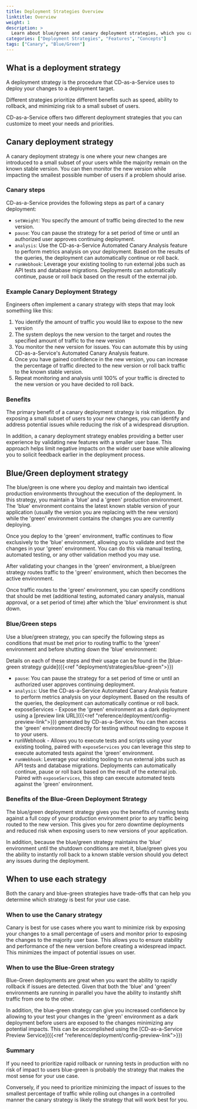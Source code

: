 ```yaml
---
title: Deployment Strategies Overview
linktitle: Overview
weight: 1
description: >
  Learn about blue/green and canary deployment strategies, which you can use when you deploy your apps to Kubernetes using Armory CD-as-a-Service. 
categories: ["Deployment Strategies", "Features", "Concepts"]
tags: ["Canary", "Blue/Green"]
---
```


## What is a deployment strategy

A deployment strategy is the procedure that CD-as-a-Service uses to deploy your changes to a deployment target. 

Different strategies prioritize different benefits such as speed, ability to rollback, and minimizing risk to a small subset of users. 

CD-as-a-Service offers two different deployment strategies that you can customize to meet your needs and priorities. 

## Canary deployment strategy

A canary deployment strategy is one where your new changes are introduced to a small subset of your users while the  majority remain on the known stable version. You can then monitor the new version while impacting the smallest possible number of users if a problem should arise. 

### Canary steps

CD-as-a-Service provides the following steps as part of a canary deployment: 

- `setWeight`: You specify the amount of traffic being directed to the new version.
- `pause`: You can pause the strategy for a set period of time or until an authorized user approves continuing deployment.
- `analysis`: Use the CD-as-a-Service Automated Canary Analysis feature to perform metrics analysis on your deployment. Based on the results of the queries, the deployment can automatically continue or roll back.
- `runWebhook`: Leverage your existing tooling to run external jobs such as API tests and database migrations. Deployments can automatically continue, pause or roll back based on the result of the external job. 

### Example Canary Deployment Strategy
Engineers often implement a canary strategy with steps that may look something like this:

1. You identify the amount of traffic you would like to expose to the new version
1. The system deploys the new version to the target and routes the specified amount of traffic to the new version
1. You monitor the new version for issues. You can automate this by using CD-as-a-Service's Automated Canary Analysis feature. 
1. Once you have gained confidence in the new version, you can increase the percentage of traffic directed to the new version or roll back traffic to the known stable version.
1. Repeat monitoring and analysis until 100% of your traffic is directed to the new version or you have decided to roll back. 

### Benefits 
The primary benefit of a canary deployment strategy is risk mitigation. By exposing a small subset of users
to your new changes, you can identify and address potential issues while reducing the risk of a widespread disruption. 

In addition, a canary deployment strategy enables providing a better user experience by validating new features with a smaller user base. This approach helps limit negative impacts on the wider user base while allowing you to solicit feedback earlier in the deployment process. 

## Blue/Green deployment strategy
The blue/green is one where you deploy and maintain two identical production environments throughout 
the execution of the deployment. In this strategy, you maintain a 'blue' and a 'green' production environment. The 'blue' environment contains the latest known stable version of your application (usually the version you are replacing with the new version) while the 'green' environment contains the changes you are currently deploying. 

Once you deploy to the 'green' environment, traffic continues to flow exclusively to the 'blue' environment, allowing you to validate and test the changes in your 'green' environment. You can do this via manual testing, automated testing, or any other validation method you may use. 

After validating your changes in the 'green' environment, a blue/green strategy routes traffic to the 'green' environment, which then becomes the active environment. 

Once traffic routes to the 'green' environment, you can specify conditions that should be met (additional testing,
automated canary analysis, manual approval, or a set period of time) after which the 'blue' environment is shut down. 

### Blue/Green steps

Use a blue/green strategy, you can specify the following steps as conditions that must be met prior to routing traffic to the 'green' environment and before shutting down the 'blue' environment: 

Details on each of these steps and their usage can be found in the [blue-green strategy guide]({{<ref "deployment/strategies/blue-green">}})

- `pause`: You can pause the strategy for a set period of time or until an authorized user approves continuing deployment.
- `analysis`: Use the CD-as-a-Service Automated Canary Analysis feature to perform metrics analysis on your deployment. Based on the results of the queries, the deployment can automatically continue or roll back.
- exposeServices - Expose the 'green' environment as a dark deployment using a [preview link URL]({{<ref "reference/deployment/config-preview-link">}}) generated by CD-as-a-Service. You can then access the 'green' environment directly for testing without needing to expose it to your users. 
- runWebhook - Allows you to execute tests and scripts using your existing tooling, paired with `exposeServices` you can leverage this step to execute automated tests against the 'green' environment.  
- `runWebhook`: Leverage your existing tooling to run external jobs such as API tests and database migrations. Deployments can automatically continue, pause or roll back based on the result of the external job. Paired with `exposeServices`, this step can execute automated tests against the 'green' environment.
### Benefits of the Blue-Green Deployment Strategy
The blue/green deployment strategy gives you the benefits of running tests against a full copy of your production environment prior to any traffic being routed to the new version. This gives you for zero downtime deployments and reduced risk when exposing users to new versions of your application. 

In addition, because the blue/green strategy maintains the 'blue' environment until the shutdown conditions are met it, blue/green gives you the ability to instantly roll back to a known stable version should you detect any issues during the deployment. 

## When to use each strategy

Both the canary and blue-green strategies have trade-offs that can help you determine which strategy is best for your use case. 

### When to use the Canary strategy

Canary is best for use cases where you want to minimize risk by exposing your changes to a small percentage of users and 
monitor prior to exposing the changes to the majority user base. This allows you to ensure stability and performance of 
the new version before creating a widespread impact. This minimizes the impact of potential issues on user.

### When to use the Blue-Green strategy

Blue-Green deployments are great when you want the ability to rapidly rollback if issues are detected. Given that both 
the 'blue' and 'green' environments are running in parallel you have the ability to instantly shift traffic from one to
the other. 

In addition, the blue-green strategy can give you increased confidence by allowing to your test your changes in the 
'green' environment as a dark deployment before users are exposed to the changes minimizing any potential impacts. This 
can be accomplished using the [CD-as-a-Service Preview Service]({{<ref "reference/deployment/config-preview-link">}})

### Summary

If you need to prioritize rapid rollback or running tests in production with no risk of impact to users blue-green is 
probably the strategy that makes the most sense for your use case. 

Conversely, if you need to prioritize minimizing the impact of issues to the smallest percentage of traffic while rolling out
changes in a controlled manner the canary strategy is likely the strategy that will work best for you. 